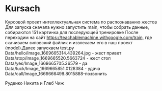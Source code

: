 # Kursach
Курсовой проект интеллектуальная система по распознаванию жестов
Для запуска сначала нужно запустить main, чтобы собрать данные, собираются 151 картинка для последующей тренировке
После переходим на сайт https://teachablemachine.withgoogle.com/train, где скачиваем зиповский файлик и извлекаем его в наш проект (model).Далее запускаем test.py
Data/hello/Image_1669665314.439264.jpg - жест привет
Data/stop/Image_1669665520.5663724 - жест стоп
Data/yes/Image_1669665705.36579 - да
Data/luck/Image_1669665851.0128384 - удача
Data/call/Image_1669666498.8015888-позвонить

Руденко Никита и Глеб Чиж

